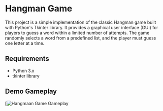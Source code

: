 # Hangman Game
This project is a simple implementation of the classic Hangman game built with Python's Tkinter library. It provides a graphical user interface (GUI) for players to guess a word within a limited number of attempts. The game randomly selects a word from a predefined list, and the player must guess one letter at a time.

## Requirements
- Python 3.x
- tkinter library

## Demo Gameplay
[![Hangmaan Game Gameplay](gameplay.gif)

